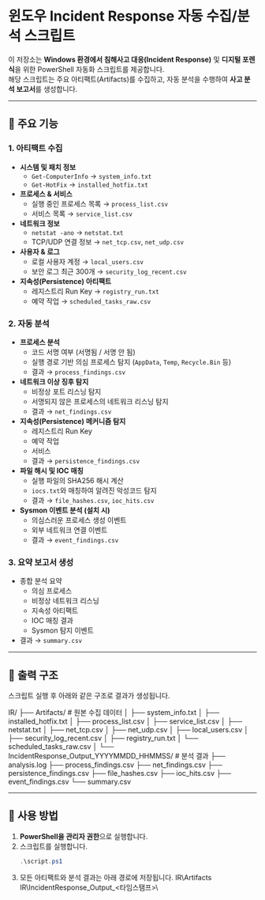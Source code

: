 # 윈도우 Incident Response 자동 수집/분석 스크립트

이 저장소는 **Windows 환경에서 침해사고 대응(Incident Response)** 및 **디지털 포렌식**을 위한 PowerShell 자동화 스크립트를 제공합니다.  
해당 스크립트는 주요 아티팩트(Artifacts)를 수집하고, 자동 분석을 수행하여 **사고 분석 보고서**를 생성합니다.

---

## 📌 주요 기능

### 1. 아티팩트 수집
- **시스템 및 패치 정보**
  - `Get-ComputerInfo` → `system_info.txt`
  - `Get-HotFix` → `installed_hotfix.txt`
- **프로세스 & 서비스**
  - 실행 중인 프로세스 목록 → `process_list.csv`
  - 서비스 목록 → `service_list.csv`
- **네트워크 정보**
  - `netstat -ano` → `netstat.txt`
  - TCP/UDP 연결 정보 → `net_tcp.csv`, `net_udp.csv`
- **사용자 & 로그**
  - 로컬 사용자 계정 → `local_users.csv`
  - 보안 로그 최근 300개 → `security_log_recent.csv`
- **지속성(Persistence) 아티팩트**
  - 레지스트리 Run Key → `registry_run.txt`
  - 예약 작업 → `scheduled_tasks_raw.csv`

### 2. 자동 분석
- **프로세스 분석**
  - 코드 서명 여부 (서명됨 / 서명 안 됨)
  - 실행 경로 기반 의심 프로세스 탐지 (`AppData`, `Temp`, `Recycle.Bin` 등)
  - 결과 → `process_findings.csv`
- **네트워크 이상 징후 탐지**
  - 비정상 포트 리스닝 탐지
  - 서명되지 않은 프로세스의 네트워크 리스닝 탐지
  - 결과 → `net_findings.csv`
- **지속성(Persistence) 메커니즘 탐지**
  - 레지스트리 Run Key
  - 예약 작업
  - 서비스
  - 결과 → `persistence_findings.csv`
- **파일 해시 및 IOC 매칭**
  - 실행 파일의 SHA256 해시 계산
  - `iocs.txt`와 매칭하여 알려진 악성코드 탐지
  - 결과 → `file_hashes.csv`, `ioc_hits.csv`
- **Sysmon 이벤트 분석 (설치 시)**
  - 의심스러운 프로세스 생성 이벤트
  - 외부 네트워크 연결 이벤트
  - 결과 → `event_findings.csv`

### 3. 요약 보고서 생성
- 종합 분석 요약
  - 의심 프로세스
  - 비정상 네트워크 리스닝
  - 지속성 아티팩트
  - IOC 매칭 결과
  - Sysmon 탐지 이벤트  
- 결과 → `summary.csv`

---

## 📂 출력 구조

스크립트 실행 후 아래와 같은 구조로 결과가 생성됩니다.

IR/
├── Artifacts/ # 원본 수집 데이터
│ ├── system\_info.txt
│ ├── installed\_hotfix.txt
│ ├── process\_list.csv
│ ├── service\_list.csv
│ ├── netstat.txt
│ ├── net\_tcp.csv
│ ├── net\_udp.csv
│ ├── local\_users.csv
│ ├── security\_log\_recent.csv
│ ├── registry\_run.txt
│ └── scheduled\_tasks\_raw.csv
│
└── IncidentResponse\_Output\_YYYYMMDD\_HHMMSS/ # 분석 결과
├── analysis.log
├── process\_findings.csv
├── net\_findings.csv
├── persistence\_findings.csv
├── file\_hashes.csv
├── ioc\_hits.csv
├── event\_findings.csv
└── summary.csv

---

## 🚀 사용 방법

1. **PowerShell을 관리자 권한**으로 실행합니다.  
2. 스크립트를 실행합니다.
   ```powershell
   .\script.ps1
3. 모든 아티팩트와 분석 결과는 아래 경로에 저장됩니다.
    IR\Artifacts\
    IR\IncidentResponse_Output_<타임스탬프>\
